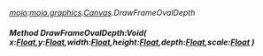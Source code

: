 _[mojo](../../modules/mojo/mojo-module.md):[mojo.graphics](../../modules/mojo/mojo-graphics.md).[Canvas](../../modules/mojo/mojo-graphics-canvas.md).DrawFrameOvalDepth_
##### Method DrawFrameOvalDepth:Void( x:[Float](../../modules/wonkey/wonkey-types-float.md),y:[Float](../../modules/wonkey/wonkey-types-float.md),width:[Float](../../modules/wonkey/wonkey-types-float.md),height:[Float](../../modules/wonkey/wonkey-types-float.md),depth:[Float](../../modules/wonkey/wonkey-types-float.md),scale:[Float](../../modules/wonkey/wonkey-types-float.md) )
